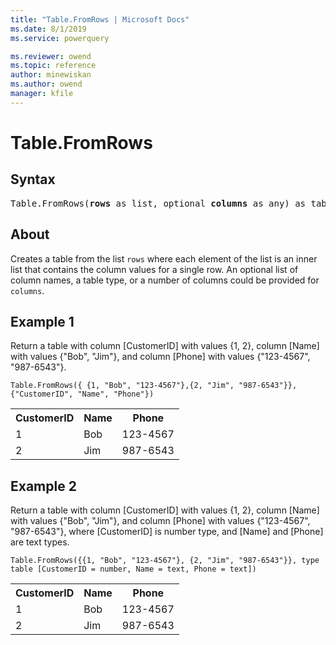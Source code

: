 ```yaml
---
title: "Table.FromRows | Microsoft Docs"
ms.date: 8/1/2019
ms.service: powerquery

ms.reviewer: owend
ms.topic: reference
author: minewiskan
ms.author: owend
manager: kfile
---
```

# Table.FromRows

## Syntax

<pre>
Table.FromRows(<b>rows</b> as list, optional <b>columns</b> as any) as table
</pre>

## About  
Creates a table from the list `rows` where each element of the list is an inner list that contains the column values for a single row. An optional list of column names, a table type, or a number of columns could be provided for `columns`.

## Example 1
Return a table with column [CustomerID] with values {1, 2}, column [Name] with values {"Bob", "Jim"}, and column [Phone] with values {"123-4567", "987-6543"}.

```powerquery-m
Table.FromRows({ {1, "Bob", "123-4567"},{2, "Jim", "987-6543"}},{"CustomerID", "Name", "Phone"})
```

<table> <tr> <th>CustomerID</th> <th>Name</th> <th>Phone</th> </tr> <tr> <td>1</td> <td>Bob</td> <td>123-4567</td> </tr> <tr> <td>2</td> <td>Jim</td> <td>987-6543</td> </tr> </table>

## Example 2
Return a table with column [CustomerID] with values {1, 2}, column [Name] with values {"Bob", "Jim"}, and column [Phone] with values {"123-4567", "987-6543"}, where [CustomerID] is number type, and [Name] and [Phone] are text types.

```powerquery-m
Table.FromRows({{1, "Bob", "123-4567"}, {2, "Jim", "987-6543"}}, type table [CustomerID = number, Name = text, Phone = text])
```

<table> <tr> <th>CustomerID</th> <th>Name</th> <th>Phone</th> </tr> <tr> <td>1</td> <td>Bob</td> <td>123-4567</td> </tr> <tr> <td>2</td> <td>Jim</td> <td>987-6543</td> </tr> </table>

